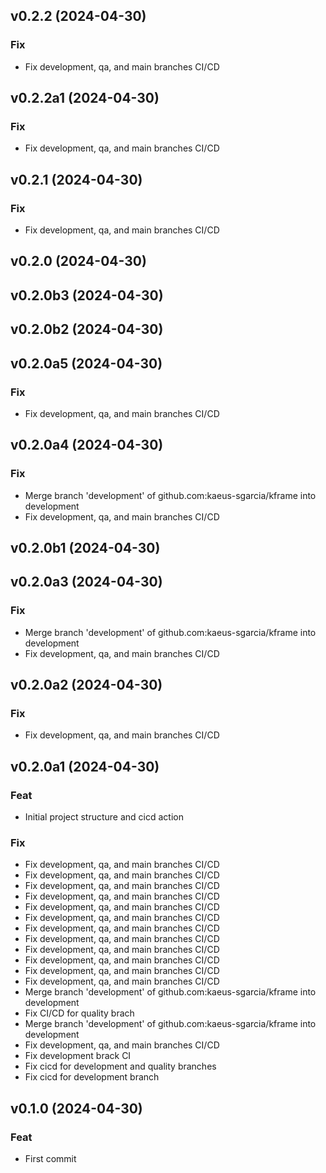 ## v0.2.2 (2024-04-30)

### Fix

- Fix development, qa, and main branches CI/CD

## v0.2.2a1 (2024-04-30)

### Fix

- Fix development, qa, and main branches CI/CD

## v0.2.1 (2024-04-30)

### Fix

- Fix development, qa, and main branches CI/CD

## v0.2.0 (2024-04-30)

## v0.2.0b3 (2024-04-30)

## v0.2.0b2 (2024-04-30)

## v0.2.0a5 (2024-04-30)

### Fix

- Fix development, qa, and main branches CI/CD

## v0.2.0a4 (2024-04-30)

### Fix

- Merge branch 'development' of github.com:kaeus-sgarcia/kframe into development
- Fix development, qa, and main branches CI/CD

## v0.2.0b1 (2024-04-30)

## v0.2.0a3 (2024-04-30)

### Fix

- Merge branch 'development' of github.com:kaeus-sgarcia/kframe into development
- Fix development, qa, and main branches CI/CD

## v0.2.0a2 (2024-04-30)

### Fix

- Fix development, qa, and main branches CI/CD

## v0.2.0a1 (2024-04-30)

### Feat

- Initial project structure and cicd action

### Fix

- Fix development, qa, and main branches CI/CD
- Fix development, qa, and main branches CI/CD
- Fix development, qa, and main branches CI/CD
- Fix development, qa, and main branches CI/CD
- Fix development, qa, and main branches CI/CD
- Fix development, qa, and main branches CI/CD
- Fix development, qa, and main branches CI/CD
- Fix development, qa, and main branches CI/CD
- Fix development, qa, and main branches CI/CD
- Fix development, qa, and main branches CI/CD
- Fix development, qa, and main branches CI/CD
- Fix development, qa, and main branches CI/CD
- Merge branch 'development' of github.com:kaeus-sgarcia/kframe into development
- Fix CI/CD for quality brach
- Merge branch 'development' of github.com:kaeus-sgarcia/kframe into development
- Fix development, qa, and main branches CI/CD
- Fix development brack CI
- Fix cicd for development and quality branches
- Fix cicd for development branch

## v0.1.0 (2024-04-30)

### Feat

- First commit
